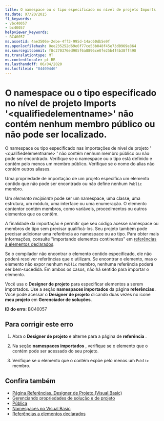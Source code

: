 ```yaml
---
title: O namespace ou o tipo especificado no nível de projeto Imports '<qualifiedelementname>' não contém nenhum membro público ou não pode ser localizado.
ms.date: 07/20/2015
f1_keywords:
- vbc40057
- bc40057
helpviewer_keywords:
- BC40057
ms.assetid: 4ae3506e-2ebe-4ff3-995d-14ac60db5e9f
ms.openlocfilehash: 0ee235252d69e6f77ce53b048f45e73d0969e864
ms.sourcegitcommit: f8c270376ed905f6a8896ce0fe25b4f4b38ff498
ms.translationtype: MT
ms.contentlocale: pt-BR
ms.lasthandoff: 06/04/2020
ms.locfileid: "84409446"
---
```

# <a name="namespace-or-type-specified-in-the-project-level-imports-qualifiedelementname-doesnt-contain-any-public-member-or-cannot-be-found"></a>O namespace ou o tipo especificado no nível de projeto Imports '\<qualifiedelementname>' não contém nenhum membro público ou não pode ser localizado.
O namespace ou tipo especificado nas importações de nível de projeto ' \<qualifiedelementname> ' não contém nenhum membro público ou não pode ser encontrado. Verifique se o namespace ou o tipo está definido e contém pelo menos um membro público. Verifique se o nome do alias não contém outros aliases.  
  
 Uma propriedade de importação de um projeto especifica um elemento contido que não pode ser encontrado ou não define nenhum `Public` membro.  
  
 Um *elemento recipiente* pode ser um namespace, uma classe, uma estrutura, um módulo, uma interface ou uma enumeração. O elemento contentor contém membros, como variáveis, procedimentos ou outros elementos que os contêm.  
  
 A finalidade da importação é permitir que seu código acesse namespace ou membros de tipo sem precisar qualificá-los. Seu projeto também pode precisar adicionar uma referência ao namespace ou ao tipo. Para obter mais informações, consulte "importando elementos continentes" em [referências a elementos declarados](../../programming-guide/language-features/declared-elements/references-to-declared-elements.md).  
  
 Se o compilador não encontrar o elemento contido especificado, ele não poderá resolver referências que o utilizam. Se encontrar o elemento, mas o elemento não expor nenhum `Public` membro, nenhuma referência poderá ser bem-sucedida. Em ambos os casos, não há sentido para importar o elemento.  
  
 Você usa o **Designer de projeto** para especificar elementos a serem importados. Use a seção **namespaces importados** da página **referências** . Você pode acessar o **Designer de projeto** clicando duas vezes no ícone **meu projeto** em **Gerenciador de soluções**.  
  
 **ID do erro:** BC40057  
  
## <a name="to-correct-this-error"></a>Para corrigir este erro  
  
1. Abra o **Designer de projeto** e alterne para a página de **referência** .  
  
2. Na seção **namespaces importados** , verifique se o elemento que o contém pode ser acessado do seu projeto.  
  
3. Verifique se o elemento que o contém expõe pelo menos um `Public` membro.  
  
## <a name="see-also"></a>Confira também

- [Página Referências, Designer de Projeto (Visual Basic)](/visualstudio/ide/reference/references-page-project-designer-visual-basic)
- [Gerenciando propriedades de solução e de projeto](/visualstudio/ide/managing-project-and-solution-properties)
- [Pública](../modifiers/public.md)
- [Namespaces no Visual Basic](../../programming-guide/program-structure/namespaces.md)
- [Referências a elementos declarados](../../programming-guide/language-features/declared-elements/references-to-declared-elements.md)
